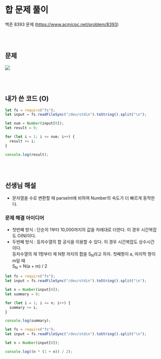 # 합 문제 풀이

백준 8393 문제
(https://www.acmicpc.net/problem/8393)

<br/>
<br/>

## 문제

<a href="#"><img src="https://github.com/eunbaming/TIL_JS-CodingTest/assets/110072947/9a2f7375-eeb4-437b-b642-eb7cf3e1e6f5"/></a>

<br/>
<br/>

## 내가 쓴 코드 (O)

```javascript
let fs = require("fs");
let input = fs.readFileSync("/dev/stdin").toString().split("\n");

let num = Number(input[0]);
let result = 0;

for (let i = 1; i <= num; i++) {
  result += i;
}

console.log(result);
```

<br/>
<br/>

## 선생님 해설

- 문자열을 수로 변환할 때 parseInt에 비하여 Number의 속도가 더 빠르게 동작한다.

### 문제 해결 아이디어

- 첫번째 방식 : 단순히 1부터 10,000까지의 값을 차례대로 더한다. 이 경우 시간복잡도 O(N)이다.
- 두번째 방식 : 등차수열의 합 공식을 이용할 수 있다. 이 경우 시간복잡도 상수시간이다.
  <br/>
  등차수열의 제 1항부터 제 N항 까지의 합을 S<sub>N</sub>라고 하자.
  첫째항이 a, 마지막 항이 m일 때
  <br/>
  S<sub>N</sub> = N(a + m) / 2

```javascript
let fs = require("fs");
let input = fs.readFileSync("/dev/stdin").toString().split("\n");

let n = Number(input[0]);
let summary = 0;

for (let i = 1; i <= n; i++) {
  summary += i;
}

console.log(summary);
```

```javascript
let fs = require("fs");
let input = fs.readFileSync("/dev/stdin").toString().split("\n");

let n = Number(input[0]);

console.log((n * (1 + n)) / 2);
```
